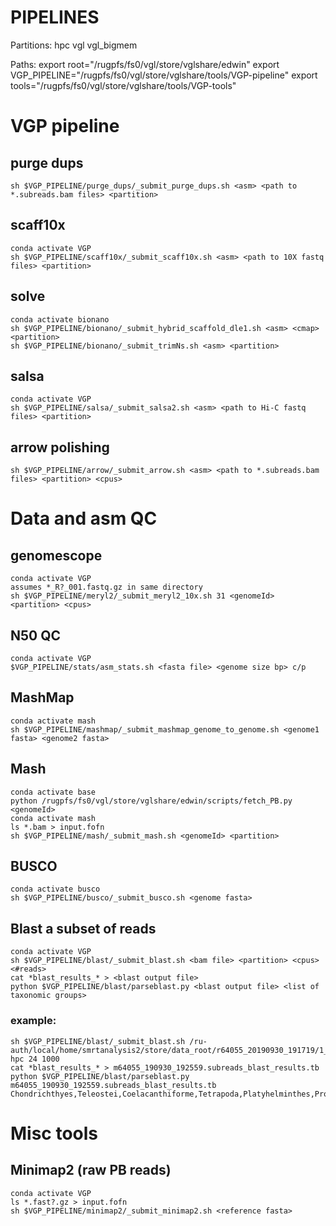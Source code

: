 # PIPELINES

Partitions:
hpc
vgl
vgl_bigmem

Paths:
export root="/rugpfs/fs0/vgl/store/vglshare/edwin"
export VGP_PIPELINE="/rugpfs/fs0/vgl/store/vglshare/tools/VGP-pipeline"
export tools="/rugpfs/fs0/vgl/store/vglshare/tools/VGP-tools"

# VGP pipeline

## purge dups
	sh $VGP_PIPELINE/purge_dups/_submit_purge_dups.sh <asm> <path to *.subreads.bam files> <partition>

## scaff10x
	conda activate VGP
	sh $VGP_PIPELINE/scaff10x/_submit_scaff10x.sh <asm> <path to 10X fastq files> <partition>
	
## solve
	conda activate bionano
	sh $VGP_PIPELINE/bionano/_submit_hybrid_scaffold_dle1.sh <asm> <cmap> <partition>
	sh $VGP_PIPELINE/bionano/_submit_trimNs.sh <asm> <partition>

## salsa
	conda activate VGP
	sh $VGP_PIPELINE/salsa/_submit_salsa2.sh <asm> <path to Hi-C fastq files> <partition>

## arrow polishing
	sh $VGP_PIPELINE/arrow/_submit_arrow.sh <asm> <path to *.subreads.bam files> <partition> <cpus>

# Data and asm QC	
## genomescope
	conda activate VGP
	assumes *_R?_001.fastq.gz in same directory
	sh $VGP_PIPELINE/meryl2/_submit_meryl2_10x.sh 31 <genomeId> <partition> <cpus>
## N50 QC
	conda activate VGP
	$VGP_PIPELINE/stats/asm_stats.sh <fasta file> <genome size bp> c/p
## MashMap
	conda activate mash
	sh $VGP_PIPELINE/mashmap/_submit_mashmap_genome_to_genome.sh <genome1 fasta> <genome2 fasta>
## Mash
	conda activate base
	python /rugpfs/fs0/vgl/store/vglshare/edwin/scripts/fetch_PB.py <genomeId>
	conda activate mash
	ls *.bam > input.fofn
	sh $VGP_PIPELINE/mash/_submit_mash.sh <genomeId> <partition>
## BUSCO
	conda activate busco
	sh $VGP_PIPELINE/busco/_submit_busco.sh <genome fasta>

## Blast a subset of reads
	conda activate VGP
	sh $VGP_PIPELINE/blast/_submit_blast.sh <bam file> <partition> <cpus> <#reads>
	cat *blast_results_* > <blast output file>
	python $VGP_PIPELINE/blast/parseblast.py <blast output file> <list of taxonomic groups>
	
### example:
	sh $VGP_PIPELINE/blast/_submit_blast.sh /ru-auth/local/home/smrtanalysis2/store/data_root/r64055_20190930_191719/1_A01/m64055_190930_192559.subreads.bam hpc 24 1000
	cat *blast_results_* > m64055_190930_192559.subreads_blast_results.tb
	python $VGP_PIPELINE/blast/parseblast.py m64055_190930_192559.subreads_blast_results.tb Chondrichthyes,Teleostei,Coelacanthiforme,Tetrapoda,Platyhelminthes,Protostomia,Viridiplantae,Fungi,Bacteria
	
# Misc tools
## Minimap2 (raw PB reads)
	conda activate VGP
	ls *.fast?.gz > input.fofn
	sh $VGP_PIPELINE/minimap2/_submit_minimap2.sh <reference fasta>